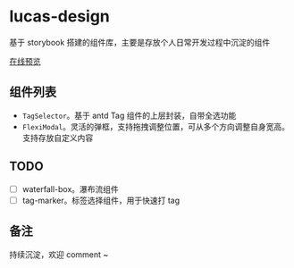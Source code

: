 # lucas-design

基于 storybook 搭建的组件库，主要是存放个人日常开发过程中沉淀的组件

[在线预览](http://zhouweibin.top:8083/)

## 组件列表

- `TagSelector`。基于 antd Tag 组件的上层封装，自带全选功能
- `FlexiModal`。灵活的弹框，支持拖拽调整位置，可从多个方向调整自身宽高。支持存放自定义内容

## TODO

- [ ] waterfall-box。瀑布流组件
- [ ] tag-marker。标签选择组件，用于快速打 tag

## 备注

持续沉淀，欢迎 comment ~
